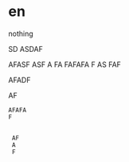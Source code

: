 # en
nothing

SD ASDAF


AFASF ASF
A
FA FAFAFA
F
AS FAF
 
 
 
 
 
 
  AFADF 
  
   AF
   
    AFAFA
    F
    
     
     AF
     A
     F
